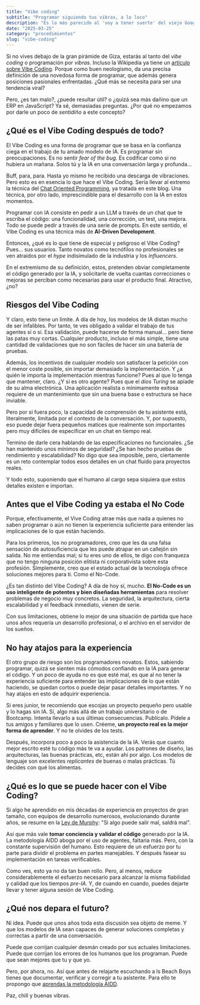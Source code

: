 ```yaml
---
title: "Vibe coding"
subtitle: "Programar siguiendo tus vibras, a lo loco"
description: "Es lo más parecido al 'voy a tener suerte' del viejo Google. Confiar ciegamente en el algoritmo (en este caso la IA) y programar sin preocupaciones. Pero, ¿qué pasa si no funciona?"
date: "2025-03-25"
category: "procedimientos"
slug: "vibe-coding"
---
```


Si no vives debajo de la gran pirámide de Giza, estarás al tanto del _vibe coding_ o programación por _vibras_. Incluso la Wikipedia ya tiene un [artículo sobre Vibe Coding](https://es.wikipedia.org/wiki/Vibe_coding). Porque como buen neologismo, da una precisa definición de una novedosa forma de programar, que además genera posiciones pasionales enfrentadas. ¿Qué más se necesita para ser una tendencia viral?

Pero, ¿es tan malo?, ¿puede resultar útil? o ¿quizá sea más dañino que un ERP en JavaScript? Ya sé, demasiadas preguntas. ¿Por qué no empezamos por darle un poco de *sentidiño* a este concepto?

## ¿Qué es el Vibe Coding después de todo?

El Vibe Coding es una forma de programar que se basa en la confianza ciega en el trabajo de tu amado modelo de IA. Es programar sin preocupaciones. Es no sentir *fear of the bug*. Es codificar como si no hubiera un mañana. Solos tú y la IA en una conversación larga y profunda...

Buff, para, para. Hasta yo mismo he recibido una descarga de vibraciones. Pero esto es en esencia lo que hace el Vibe Coding. Sería llevar al extremo la técnica del [Chat Oriented Programming](https://aicode.academy/blog/es/chop-conversaciones-con-asistentes/), ya tratada en este blog. Una técnica, por otro lado, imprescindible para el desarrollo con la IA en estos momentos.

Programar con IA consiste en pedir a un LLM a través de un chat que te escriba el código: una funcionalidad, una corrección, un test, una mejora. Todo se puede pedir a través de una serie de prompts. En este sentido, el Vibe Coding es una técnica más de **AI-Driven Development**.

Entonces, ¿qué es lo que tiene de especial y peligroso el Vibe Coding? Pues... sus usuarios. Tanto novatos como tecnófilos no profesionales se ven atraídos por el _hype_ indisimulado de la industria y los _influencers_.

En el extremismo de su definición, estos, pretenden obviar completamente el código generado por la IA, y solicitarle de vuelta cuantas correcciones o mejoras se perciban como necesarias para usar el producto final. Atractivo, ¿no?

## Riesgos del Vibe Coding

Y claro, esto tiene un límite. A día de hoy, los modelos de IA distan mucho de ser infalibles. Por tanto, te ves obligado a validar el trabajo de tus agentes sí o sí. Esa validación, puede hacerse de forma manual... pero tiene las patas muy cortas. Cualquier producto, incluso el más simple, tiene una cantidad de validaciones que no son fáciles de hacer sin una batería de pruebas.

Además, los incentivos de cualquier modelo son satisfacer la petición con el menor coste posible, sin importar demasiado la implementación. Y ¿a quién le importa la implementación mientras funcione? Pues al que lo tenga que mantener, claro. ¿Y si es otro agente? Pues que el _dios Turing_ se apiade de su alma electrónica. Una aplicación realista o mínimamente exitosa requiere de un mantenimiento que sin una buena base o estructura se hace inviable.

Pero por si fuera poco, la capacidad de comprensión de tu asistente está, literalmente, limitada por el contexto de la conversación. Y, por supuesto, eso puede dejar fuera pequeños matices que realmente son importantes pero muy difíciles de especificar en un chat en tiempo real.

Termino de darle cera hablando de las especificaciones no funcionales. ¿Se han mantenido unos mínimos de seguridad? ¿Se han hecho pruebas de rendimiento y escalabilidad? No digo que sea imposible, pero, ciertamente es un reto contemplar todos esos detalles en un chat fluido para proyectos reales.

Y todo esto, suponiendo que el humano al cargo sepa siquiera que estos detalles existen e importan.

## Antes que el Vibe Coding ya estaba el No Code

Porque, efectivamente, el Vive Coding atrae más que nada a quienes no saben programar o aún no tienen la experiencia suficiente para entender las implicaciones de lo que están haciendo.

Para los primeros, los no programadores, creo que les da una falsa sensación de autosuficiencia que les puede atrapar en un callejón sin salida. No me entiendas mal; si tu eres uno de ellos, te digo con franqueza que no tengo ninguna posición elitista ni corporativista sobre esta profesión. Simplemente, creo que el estado actual de la tecnología ofrece soluciones mejores para ti. Como el No-Code. 

¿Es tan distinto del Vibe Coding? A día de hoy sí, mucho. **El No-Code es un uso inteligente de potentes y bien diseñadas herramientas** para resolver problemas de negocio muy concretos. La seguridad, la arquitectura, cierta escalabilidad y el feedback inmediato, vienen de serie.

Con sus limitaciones, obtiene lo mejor de una situación de partida que hace unos años requería un desarrollo profesional, o el archivo en el servidor de los sueños.

## No hay atajos para la experiencia

El otro grupo de riesgo son los programadores novatos. Estos, sabiendo programar, quizá se sienten más cómodos confiando en la IA para generar el código. Y un poco de ayuda no es que esté mal, es que al no tener la experiencia suficiente para entender las implicaciones de lo que están haciendo, se quedan cortos o puede dejar pasar detalles importantes. Y no hay atajos en esto de adquirir experiencia.

Si eres junior, te recomiendo que escojas un proyecto pequeño pero usable y lo hagas sin IA. Sí, algo más allá de un trabajo universitario o de Bootcamp. Intenta llevarlo a sus últimas consecuencias. Publícalo. Pídele a tus amigos y familiares que lo usen. Créeme, **un proyecto real es la mejor forma de aprender**. Y no te olvides de los tests.

Después, incorpora poco a poco la asistencia de la IA. Verás que cuanto mejor escrito esté tu código más te va a ayudar. Los patrones de diseño, las arquitecturas, las buenas prácticas, etc, están ahí por algo. Los modelos de lenguaje son excelentes _replicantes_ de buenas o malas prácticas. Tú decides con qué los alimentas.

## ¿Qué es lo que se puede hacer con el Vibe Coding?

Si algo he aprendido en mis décadas de experiencia en proyectos de gran tamaño, con equipos de desarrollo numerosos, evolucionando durante años, se resume en la [Ley de Murphy](https://es.wikipedia.org/wiki/Ley_de_Murphy): "Si algo puede salir mal, saldrá mal".

Así que más vale **tomar conciencia y validar el código** generado por la IA. La metodología AIDD aboga por el uso de agentes, faltaría más. Pero, con la constante supervisión del humano. Esto requiere de un esfuerzo por tu parte para dividir el problema en partes manejables. Y después fasear su implementación en tareas verificables.

Como ves, esto ya no da tan buen rollo. Pero, al menos, reduce considerablemente el esfuerzo necesario para alcanzar la misma fiabilidad y calidad que los tiempos _pre-IA_. Y, de cuando en cuando, puedes dejarte llevar y tener alguna sesión de Vibe Coding.

## ¿Qué nos depara el futuro?

Ni idea. Puede que unos años toda esta discusión sea objeto de meme. Y que los modelos de IA sean capaces de generar soluciones completas y correctas a partir de una conversación.

Puede que corrijan cualquier desmán creado por sus actuales limitaciones. Puede que corrijan los errores de los humanos que los programan. Puede que sean mejores que tu y que yo. 

Pero, por ahora, no. Así que antes de relajarte escuchando a ls Beach Boys tienes que documentar, verificar y corregir a tu asistente. Para ello te propongo que [aprendas la metodología AIDD](https://aicode.academy/cursos/).

Paz, chill y buenas vibras.

